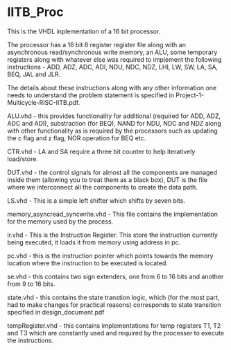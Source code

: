 # IITB_Proc
This is the VHDL inplementation of a 16 bit processor.

The processor has a 16 bit 8 register register file along with an asynchronous read/synchronous write memory, an ALU, some temporary registers along with whatever else was required to implement the following instructions - ADD, ADZ, ADC, ADI, NDU, NDC, NDZ, LHI, LW, SW, LA, SA, BEQ, JAL and JLR.

The details about these instructions along with any other information one needs to understand the problem statement is specified in Project-1-Multicycle-RISC-IITB.pdf.

ALU.vhd - this provides functionality for additional (required for ADD, ADZ, ADC and ADI), substraction (for BEQ), NAND for NDU, NDC and NDZ along with other functionality as is required by the processors such as updating the c flag and z flag, NOR operation for BEQ etc.

CTR.vhd - LA and SA require a three bit counter to help iteratively load/store.

DUT.vhd - the control signals for almost all the components are managed inside them (allowing you to treat them as a black box), DUT is the file where we interconnect all the components to create the data path.

LS.vhd - This is a simple left shifter which shifts by seven bits.

memory_asyncread_syncwrite.vhd - This file contains the implementation for the memory used by the process.

ir.vhd - This is the Instruction Register. This store the instruction currently being executed, it loads it from memory using address in pc.

pc.vhd - this is the instruction pointer which points towards the memory location where the instruction to be executed is located.

se.vhd - this contains two sign extenders, one from 6 to 16 bits and another from 9 to 16 bits.

state.vhd - this contains the state transtion logic, which (for the most part, had to make changes for practical reasons) corresponds to state transition specified in design_document.pdf

tempRegister.vhd - this contains implementations for temp registers T1, T2 and T3 which are constantly used and required by the processer to execute the instructions.

